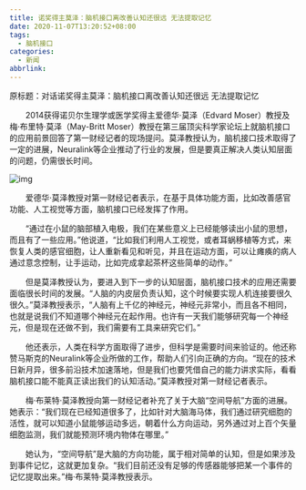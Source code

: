 ```yaml
---
title: 诺奖得主莫泽：脑机接口离改善认知还很远 无法提取记忆
date: 2020-11-07T13:20:52+08:00
tags:
  - 脑机接口
categories:
  - 新闻
abbrlink:
---
```


原标题：对话诺奖得主莫泽：脑机接口离改善认知还很远 无法提取记忆

　　2014获得诺贝尔生理学或医学奖得主爱德华·莫泽（Edvard Moser）教授及梅·布里特·莫泽（May-Britt Moser）教授在第三届顶尖科学家论坛上就脑机接口的应用前景回答了第一财经记者的现场提问。莫泽教授认为，脑机接口技术取得了一定的进展，Neuralink等企业推动了行业的发展，但是要真正解决人类认知层面的问题，仍需很长时间。

![img](https://cdn.jsdelivr.net/gh/yakeing/Documentation@main/Hexo/images/469d-kcieyvz0558189.jpg)

　　爱德华·莫泽教授对第一财经记者表示，在基于具体功能方面，比如改善感官功能、人工视觉等方面，脑机接口已经发挥了作用。

　　“通过在小鼠的脑部植入电极，我们在某些意义上已经能够读出小鼠的思想，而且有了一些应用。”他说道，“比如我们利用人工视觉，或者耳蜗移植等方式，来恢复人类的感官细胞，让人重新看见和听见，并且在运动方面，可以让瘫痪的病人通过意念控制，让手运动，比如完成拿起茶杯这些简单的动作。”

　　但是莫泽教授认为，要进入到下一步的认知层面，脑机接口技术的应用还需要面临很长时间的发展。“人脑的内皮层负责认知，这个时候要实现人机连接要很久很久。”莫泽教授表示，“人脑有上千亿的神经元，神经元非常小，而且各不相同，也就是说我们不知道哪个神经元在起作用。也许有一天我们能够研究每一个神经元，但是现在还做不到，我们需要有工具来研究它们。”

　　他还表示，人类在科学方面取得了进步，但科学是需要时间来验证的。他还称赞马斯克的Neuralink等企业所做的工作，帮助人们引向正确的方向。“现在的技术日新月异，很多前沿技术加速落地，但是我们也要凭借自己的能力讲求实际，看看脑机接口能不能真正读出我们的认知活动。”莫泽教授对第一财经记者表示。

　　梅·布莱特·莫泽教授向第一财经记者补充了关于大脑“空间导航”方面的进展。她表示：“我们现在已经知道很多了，比如针对大脑海马体，我们通过研究细胞的活性，就可以知道小鼠能够运动多远，朝着什么方向运动，另外通过对上百个矢量细胞监测，我们就能预测环境内物体在哪里。”

　　她认为，“空间导航”是大脑的方向功能，属于相对简单的认知，但是如果涉及到事件记忆，这就更加复杂。“我们目前还没有足够的传感器能够把某一个事件的记忆提取出来。”梅·布莱特·莫泽教授表示。